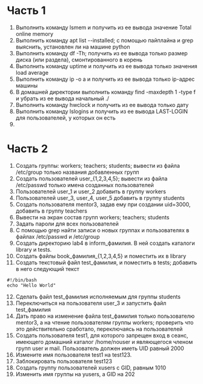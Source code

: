 # Часть 1
1) Выполнить команду lsmem и получить из ее вывода значение Total online memory
2) Выполнить команду apt list --installed; с помощью пайплайна и grep выяснить, установлен ли на машине python
3) Выполнить команду df -Th; получить из ее вывода только размер диска (или раздела), смонтированного в корень
4) Выполнить команду uptime и получить из ее вывода только значения load average
5) Выполнить команду ip -o a и получить из ее вывода только ip-адрес машины
6) В домашней директории выполнить команду find -maxdepth 1 -type f и убрать из ее вывода начальный ./
7) Выполнить команду hwclock и получить из ее вывода только дату
8) Выполнить команду lslogins и получить из ее вывода LAST-LOGIN для пользователей, у которых он есть
9) 
# Часть 2
1) Создать группы: workers; teachers; students; вывести из файла /etc/group только названия добавленных групп
2) Создать пользователей user_{1,2,3,4,5}; вывести из файла /etc/passwd только имена созданных пользователей
3) Пользователей user_1 и user_2 добавить в группу workers
4) Пользователей user_3, user_4, user_5 добавить в группу students
5) Создать пользователя mentor3, задав ему при создании uid=3000, добавить в группу teachers
6) Вывести на экран состав групп workers; teachers; students
7) Задать пароли для всех пользователей
8) С помощью grep найти записи о новых группах и пользователях в файлах /etc/passwd и /etc/group
9) Создать директорию lab4 в inform_фамилия. В ней создать каталоги library и tests.
10) Создать файлы book_фамилия_{1,2,3,4,5} и поместить их в library
11) Создать текстовый файл test_фамилия, и поместить в tests; добавить в него следующий текст
```
#!/bin/bash
echo "Hello World"
```
12) Сделать файл test_фамилия исполняемым для группы students
13) Переключиться на пользователя user_3 и запустить файл test_фамилия
14) Дать право на изменение файла test_фамилия только пользователю mentor3, а на чтение пользователям группы workers; проверить что это действительно сработало, переключаясь на пользователей
15) Создать пользователя test1, для которого запрещен вход в сеанс, имеющего домашний каталог /home/nouser и являющегося членом групп user и mail. Пользователь должен иметь UID равный 2000
16) Измените имя пользователя test1 на test123.
17) Заблокировать пользователя test123
18) Создать группу пользователей xusers с GID, равным 1010
19) Изменить имя группы на yusers, а GID на 202
